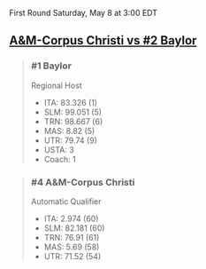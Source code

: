 First Round
Saturday, May 8 at 3:00 EDT
## [A&M-Corpus Christi vs #2 Baylor](https://www.ncaa.com/game/5833401) 

> ### #1 Baylor  
> Regional Host  
> - ITA: 83.326 (1)  
> - SLM: 99.051 (5)  
> - TRN: 98.667 (6)  
> - MAS: 8.82 (5)  
> - UTR: 79.74 (9)  
> - USTA: 3  
> - Coach: 1  

> ### #4 A&M-Corpus Christi  
> Automatic Qualifier  
> - ITA: 2.974 (60)  
> - SLM: 82.181 (60)  
> - TRN: 76.91 (61)  
> - MAS: 5.69 (58)  
> - UTR: 71.52 (54)  